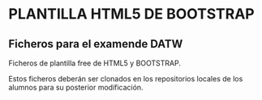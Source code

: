 # PLANTILLA HTML5 DE BOOTSTRAP #
## Ficheros para el examende DATW ##

Ficheros de plantilla free de HTML5 y BOOTSTRAP.

Estos ficheros deberán ser clonados en los repositorios locales de los alumnos para su posterior modificación.
